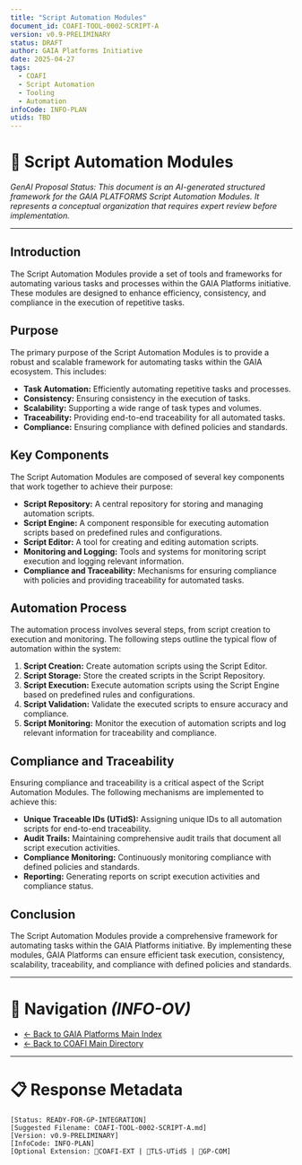 ```yaml
---
title: "Script Automation Modules"
document_id: COAFI-TOOL-0002-SCRIPT-A
version: v0.9-PRELIMINARY
status: DRAFT
author: GAIA Platforms Initiative
date: 2025-04-27
tags:
  - COAFI
  - Script Automation
  - Tooling
  - Automation
infoCode: INFO-PLAN
utids: TBD
---
```


# 📜 Script Automation Modules

*GenAI Proposal Status: This document is an AI-generated structured framework for the GAIA PLATFORMS Script Automation Modules. It represents a conceptual organization that requires expert review before implementation.*

---

## Introduction

The Script Automation Modules provide a set of tools and frameworks for automating various tasks and processes within the GAIA Platforms initiative. These modules are designed to enhance efficiency, consistency, and compliance in the execution of repetitive tasks.

## Purpose

The primary purpose of the Script Automation Modules is to provide a robust and scalable framework for automating tasks within the GAIA ecosystem. This includes:

- **Task Automation:** Efficiently automating repetitive tasks and processes.
- **Consistency:** Ensuring consistency in the execution of tasks.
- **Scalability:** Supporting a wide range of task types and volumes.
- **Traceability:** Providing end-to-end traceability for all automated tasks.
- **Compliance:** Ensuring compliance with defined policies and standards.

## Key Components

The Script Automation Modules are composed of several key components that work together to achieve their purpose:

- **Script Repository:** A central repository for storing and managing automation scripts.
- **Script Engine:** A component responsible for executing automation scripts based on predefined rules and configurations.
- **Script Editor:** A tool for creating and editing automation scripts.
- **Monitoring and Logging:** Tools and systems for monitoring script execution and logging relevant information.
- **Compliance and Traceability:** Mechanisms for ensuring compliance with policies and providing traceability for automated tasks.

## Automation Process

The automation process involves several steps, from script creation to execution and monitoring. The following steps outline the typical flow of automation within the system:

1. **Script Creation:** Create automation scripts using the Script Editor.
2. **Script Storage:** Store the created scripts in the Script Repository.
3. **Script Execution:** Execute automation scripts using the Script Engine based on predefined rules and configurations.
4. **Script Validation:** Validate the executed scripts to ensure accuracy and compliance.
5. **Script Monitoring:** Monitor the execution of automation scripts and log relevant information for traceability and compliance.

## Compliance and Traceability

Ensuring compliance and traceability is a critical aspect of the Script Automation Modules. The following mechanisms are implemented to achieve this:

- **Unique Traceable IDs (UTidS):** Assigning unique IDs to all automation scripts for end-to-end traceability.
- **Audit Trails:** Maintaining comprehensive audit trails that document all script execution activities.
- **Compliance Monitoring:** Continuously monitoring compliance with defined policies and standards.
- **Reporting:** Generating reports on script execution activities and compliance status.

## Conclusion

The Script Automation Modules provide a comprehensive framework for automating tasks within the GAIA Platforms initiative. By implementing these modules, GAIA Platforms can ensure efficient task execution, consistency, scalability, traceability, and compliance with defined policies and standards.

---

# 🧭 Navigation *(INFO-OV)*
- [← Back to GAIA Platforms Main Index](../../README.md)
- [← Back to COAFI Main Directory](../README.md)

---

# 📋 Response Metadata
```plaintext
[Status: READY-FOR-GP-INTEGRATION]
[Suggested Filename: COAFI-TOOL-0002-SCRIPT-A.md]
[Version: v0.9-PRELIMINARY]
[InfoCode: INFO-PLAN]
[Optional Extension: 🔹COAFI-EXT | 🔹TLS-UTidS | 🔹GP-COM]
```
